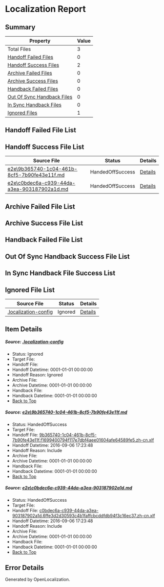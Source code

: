 # <a name='report-top'></a> Localization Report

## Summary
 Property | Value 
 -------- | ----- 
 Total Files | 3
[ Handoff Failed Files ](#handoff-failed-list)| 0
[ Handoff Success Files ](#handoff-success-list)| 2
[ Archive Failed Files ](#archive-failed-list)| 0
[ Archive Success Files ](#archive-success-list)| 0
[ Handback Failed Files ](#handback-failed-list)| 0
[ Out Of Sync Handback Files ](#outofsync-handback-success-list)| 0
[ In Sync Handback Files ](#insync-handback-success-list)| 0
[ Ignored Files ](#ignored-list)| 1

## <a name='handoff-failed-list'></a> Handoff Failed File List

## <a name='handoff-success-list'></a> Handoff Success File List
 Source File | Status | Details 
 ----------- | ------ | ------- 
 [e2e\9b365740-1c04-461b-8cf5-7b90fe43e11f.md](https://github.com/OpenLocalizationTestOrg/ol-test0/blob/c3cbf53cd703fe5c857c65134ab3da3df5d421f1/e2e/9b365740-1c04-461b-8cf5-7b90fe43e11f.md) | HandedOffSuccess | [Details](#4d0c77dd0e7d441914d6c30983224a43e22fd2641)
 [e2e\c0bdec6a-c939-44da-a3ea-903187902a1d.md](https://github.com/OpenLocalizationTestOrg/ol-test0/blob/c3cbf53cd703fe5c857c65134ab3da3df5d421f1/e2e/c0bdec6a-c939-44da-a3ea-903187902a1d.md) | HandedOffSuccess | [Details](#918a3bb0fdd69a188d8d5636cea2b2c257ddbb8a2)

## <a name='archive-failed-list'></a> Archive Failed File List

## <a name='archive-success-list'></a> Archive Success File List

## <a name='handback-failed-list'></a> Handback Failed File List

## <a name='outofsync-handback-success-list'></a> Out Of Sync Handback Success File List

## <a name='insync-handback-success-list'></a> In Sync Handback File Success List

## <a name='ignored-list'></a> Ignored File List
 Source File | Status | Details 
 ----------- | ------ | ------- 
 [.localization-config](https://github.com/OpenLocalizationTestOrg/ol-test0/blob/c3cbf53cd703fe5c857c65134ab3da3df5d421f1/.localization-config) | Ignored | [Details](#3d4f252ac210baf56311d7e97dcc2db10974dbd20)

## Item Details
##### <a name='3d4f252ac210baf56311d7e97dcc2db10974dbd20'></a> Source: [.localization-config](https://github.com/OpenLocalizationTestOrg/ol-test0/blob/c3cbf53cd703fe5c857c65134ab3da3df5d421f1/.localization-config)
* Status: Ignored
* Target File: 
* Handoff File: 
* Handoff Datetime: 0001-01-01 00:00:00
* Handoff Reason: Ignored
* Archive File: 
* Archive Datetime: 0001-01-01 00:00:00
* Handback File: 
* Handback Datetime: 0001-01-01 00:00:00
* [Back to Top](#report-top)

##### <a name='4d0c77dd0e7d441914d6c30983224a43e22fd2641'></a> Source: [e2e\9b365740-1c04-461b-8cf5-7b90fe43e11f.md](https://github.com/OpenLocalizationTestOrg/ol-test0/blob/c3cbf53cd703fe5c857c65134ab3da3df5d421f1/e2e/9b365740-1c04-461b-8cf5-7b90fe43e11f.md)
* Status: HandedOffSuccess
* Target File: 
* Handoff File: [9b365740-1c04-461b-8cf5-7b90fe43e11f.f1699400794f117e7dbf4aee01604afe64589fe5.zh-cn.xlf](https://github.com/OpenLocalizationTestOrg/ol-test0-handoff/blob/ec36fb28c8f690d14a17815a7ebb0cb36672504d/ol-handoff/OpenLocalizationTestOrg/ol-test0-zhcn/ci/ht/9b365740-1c04-461b-8cf5-7b90fe43e11f.f1699400794f117e7dbf4aee01604afe64589fe5.zh-cn.xlf)
* Handoff Datetime: 2016-09-06 17:23:48
* Handoff Reason: Include
* Archive File: 
* Archive Datetime: 0001-01-01 00:00:00
* Handback File: 
* Handback Datetime: 0001-01-01 00:00:00
* [Back to Top](#report-top)

##### <a name='918a3bb0fdd69a188d8d5636cea2b2c257ddbb8a2'></a> Source: [e2e\c0bdec6a-c939-44da-a3ea-903187902a1d.md](https://github.com/OpenLocalizationTestOrg/ol-test0/blob/c3cbf53cd703fe5c857c65134ab3da3df5d421f1/e2e/c0bdec6a-c939-44da-a3ea-903187902a1d.md)
* Status: HandedOffSuccess
* Target File: 
* Handoff File: [c0bdec6a-c939-44da-a3ea-903187902a1d.6ffe3d2d30593c4b1faffcbcddfdb94f3c16ec37.zh-cn.xlf](https://github.com/OpenLocalizationTestOrg/ol-test0-handoff/blob/ec36fb28c8f690d14a17815a7ebb0cb36672504d/ol-handoff/OpenLocalizationTestOrg/ol-test0-zhcn/ci/ht/c0bdec6a-c939-44da-a3ea-903187902a1d.6ffe3d2d30593c4b1faffcbcddfdb94f3c16ec37.zh-cn.xlf)
* Handoff Datetime: 2016-09-06 17:23:48
* Handoff Reason: Include
* Archive File: 
* Archive Datetime: 0001-01-01 00:00:00
* Handback File: 
* Handback Datetime: 0001-01-01 00:00:00
* [Back to Top](#report-top)


## Error Details

Generated by OpenLocalization.
